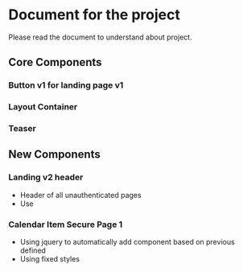 # Document for the project

Please read the document to understand about project.

## Core Components
### Button v1 for landing page v1

### Layout Container

### Teaser

## New Components

### Landing v2 header

- Header of all unauthenticated pages
- Use

### Calendar Item Secure Page 1

- Using jquery to automatically add component based on previous defined
- Using fixed styles
